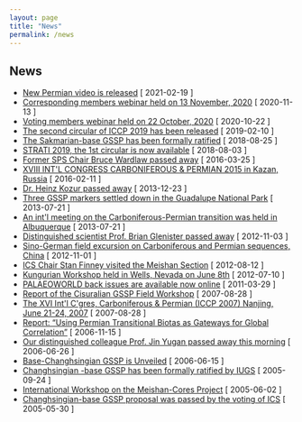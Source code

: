 ```yaml
---
layout: page
title: "News"
permalink: /news
---
```

## News
* [New Permian video is released](http://stratigraphy.org/subcommission-permian/news/2020-02-19) [ 2021-02-19 ]  
* [Corresponding members webinar held on 13 November, 2020](http://stratigraphy.org/subcommission-permian/news/2020-11-13) [ 2020-11-13 ]
* [Voting members webinar held on 22 October, 2020](http://stratigraphy.org/subcommission-permian/news/2020-10-22) [ 2020-10-22 ]
* [The second circular of ICCP 2019 has been released](http://stratigraphy.org/subcommission-permian/news/2019-02-10) [ 2019-02-10 ]
* [The Sakmarian-base GSSP has been formally ratified](http://stratigraphy.org/subcommission-permian/news/2018-08-25) [ 2018-08-25 ]
* [STRATI 2019, the 1st circular is now available](http://stratigraphy.org/subcommission-permian/news/2018-08-03) [ 2018-08-03 ]
* [Former SPS Chair Bruce Wardlaw passed away](http://stratigraphy.org/subcommission-permian/news/2016-03-25) [ 2016-03-25 ]
* [XVIII INT'L CONGRESS CARBONIFEROUS & PERMIAN 2015 in Kazan, Russia](http://stratigraphy.org/subcommission-permian/news/2016-02-11) [ 2016-02-11 ]
* [Dr. Heinz Kozur passed away](http://stratigraphy.org/subcommission-permian/news/2013-12-23) [ 2013-12-23 ]
* [Three GSSP markers settled down in the Guadalupe National Park](http://stratigraphy.org/subcommission-permian/news/2013-07-21-guadalupe) [ 2013-07-21 ]
* [An int'l meeting on the Carboniferous-Permian transition was held in Albuquerque](http://stratigraphy.org/subcommission-permian/news/2013-07-21) [ 2013-07-21 ]
* [Distinguished scientist Prof. Brian Glenister passed away](http://stratigraphy.org/subcommission-permian/news/2012-11-03) [ 2012-11-03 ]
* [Sino-German field excursion on Carboniferous and Permian sequences, China](http://stratigraphy.org/subcommission-permian/news/2012-11-01) [ 2012-11-01 ]
* [ICS Chair Stan Finney visited the Meishan Section](http://stratigraphy.org/subcommission-permian/news/2012-08-12) [ 2012-08-12 ]
* [Kungurian Workshop held in Wells, Nevada on June 8th](http://stratigraphy.org/subcommission-permian/news/2012-07-10) [ 2012-07-10 ]
* [PALAEOWORLD back issues are available now online](http://stratigraphy.org/subcommission-permian/news/2011-03-29) [ 2011-03-29 ]
* [Report of the Cisuralian GSSP Field Workshop](http://stratigraphy.org/subcommission-permian/news/2007-08-28-workshop) [ 2007-08-28 ]
* [The XVI Int'l C'gres, Carboniferous & Permian (ICCP 2007) Nanjing, June 21-24, 2007](http://stratigraphy.org/subcommission-permian/news/2007-08-28) [ 2007-08-28 ]
* [Report: “Using Permian Transitional Biotas as Gateways for Global Correlation”](http://stratigraphy.org/subcommission-permian/news/2006-11-15) [ 2006-11-15 ]
* [Our distinguished colleague Prof. Jin Yugan passed away this morning](http://stratigraphy.org/subcommission-permian/news/2006-06-26) [ 2006-06-26 ]
* [Base-Changhsingian GSSP is Unveiled](http://stratigraphy.org/subcommission-permian/news/2006-06-15) [ 2006-06-15 ]
* [Changhsingian -base GSSP has been formally ratified by IUGS](http://stratigraphy.org/subcommission-permian/news/2005-09-24) [ 2005-09-24 ]
* [International Workshop on the Meishan-Cores Project](http://stratigraphy.org/subcommission-permian/news/2005-06-02) [ 2005-06-02 ]
* [Changhsingian-base GSSP proposal was passed by the voting of ICS](http://stratigraphy.org/subcommission-permian/news/2005-05-30) [ 2005-05-30 ]
